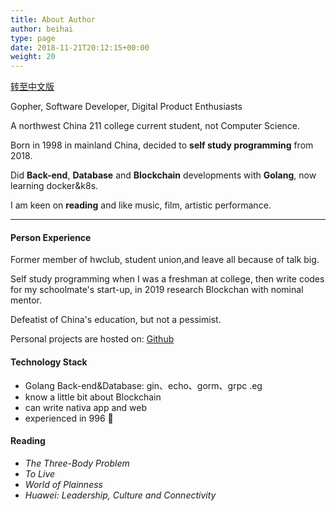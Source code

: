 ```yaml
---
title: About Author
author: beihai
type: page
date: 2018-11-21T20:12:15+00:00
weight: 20
---
```


[转至中文版](https://www.wingsxdu.com/zh-cn/about/)

Gopher, Software Developer, Digital Product Enthusiasts

A northwest China 211 college current student, not Computer Science.

Born in 1998 in mainland China, decided to **self study programming** from 2018.

Did **Back-end**, **Database** and **Blockchain** developments with **Golang**, now learning docker&k8s.

I am keen on **reading** and like music, film, artistic performance.

------

#### Person Experience

Former member of hwclub, student union,and leave all because of talk big.

Self study programming when I was a freshman at college, then write codes for my schoolmate's start-up, in 2019 research Blockchan with nominal mentor.

Defeatist of China's education, but not a pessimist.

 Personal projects are hosted on: [Github](https://github.com/wingsxdu)

#### Technology Stack

- Golang Back-end&Database: gin、echo、gorm、grpc .eg
- know a little bit about Blockchain
- can write nativa app and web
- experienced in 996 🙂

#### Reading

- *The Three-Body Problem*
- *To Live*
-  *World of Plainness*
-  *Huawei: Leadership, Culture and Connectivity*
